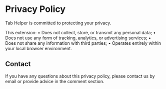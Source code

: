 # Privacy Policy

Tab Helper is committed to protecting your privacy.

This extension:
	•	Does not collect, store, or transmit any personal data;
	•	Does not use any form of tracking, analytics, or advertising services;
	•	Does not share any information with third parties;
	•	Operates entirely within your local browser environment.

## Contact

If you have any questions about this privacy policy, please contact us by email or provide advice in the comment section.
